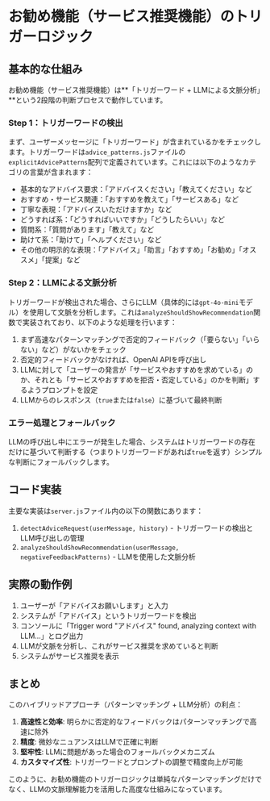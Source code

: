 # お勧め機能（サービス推奨機能）のトリガーロジック

## 基本的な仕組み

お勧め機能（サービス推奨機能）は**「トリガーワード + LLMによる文脈分析」**という2段階の判断プロセスで動作しています。

### Step 1：トリガーワードの検出

まず、ユーザーメッセージに「トリガーワード」が含まれているかをチェックします。トリガーワードは`advice_patterns.js`ファイルの`explicitAdvicePatterns`配列で定義されています。これには以下のようなカテゴリの言葉が含まれます：

- 基本的なアドバイス要求：「アドバイスください」「教えてください」など
- おすすめ・サービス関連：「おすすめを教えて」「サービスある」など
- 丁寧な表現：「アドバイスいただけますか」など
- どうすれば系：「どうすればいいですか」「どうしたらいい」など
- 質問系：「質問があります」「教えて」など
- 助けて系：「助けて」「ヘルプください」など
- その他の明示的な表現：「アドバイス」「助言」「おすすめ」「お勧め」「オススメ」「提案」など

### Step 2：LLMによる文脈分析

トリガーワードが検出された場合、さらにLLM（具体的には`gpt-4o-mini`モデル）を使用して文脈を分析します。これは`analyzeShouldShowRecommendation`関数で実装されており、以下のような処理を行います：

1. まず高速なパターンマッチングで否定的フィードバック（「要らない」「いらない」など）がないかをチェック
2. 否定的フィードバックがなければ、OpenAI APIを呼び出し
3. LLMに対して「ユーザーの発言が「サービスやおすすめを求めている」のか、それとも「サービスやおすすめを拒否・否定している」のかを判断」するようプロンプトを設定
4. LLMからのレスポンス（`true`または`false`）に基づいて最終判断

### エラー処理とフォールバック

LLMの呼び出し中にエラーが発生した場合、システムはトリガーワードの存在だけに基づいて判断する（つまりトリガーワードがあれば`true`を返す）シンプルな判断にフォールバックします。

## コード実装

主要な実装は`server.js`ファイル内の以下の関数にあります：

1. `detectAdviceRequest(userMessage, history)` - トリガーワードの検出とLLM呼び出しの管理
2. `analyzeShouldShowRecommendation(userMessage, negativeFeedbackPatterns)` - LLMを使用した文脈分析

## 実際の動作例

1. ユーザーが「アドバイスお願いします」と入力
2. システムが「アドバイス」というトリガーワードを検出
3. コンソールに「Trigger word "アドバイス" found, analyzing context with LLM...」とログ出力
4. LLMが文脈を分析し、これがサービス推奨を求めていると判断
5. システムがサービス推奨を表示

## まとめ

このハイブリッドアプローチ（パターンマッチング + LLM分析）の利点：

1. **高速性と効率**: 明らかに否定的なフィードバックはパターンマッチングで高速に除外
2. **精度**: 微妙なニュアンスはLLMで正確に判断
3. **堅牢性**: LLMに問題があった場合のフォールバックメカニズム
4. **カスタマイズ性**: トリガーワードとプロンプトの調整で精度向上が可能

このように、お勧め機能のトリガーロジックは単純なパターンマッチングだけでなく、LLMの文脈理解能力を活用した高度な仕組みになっています。 